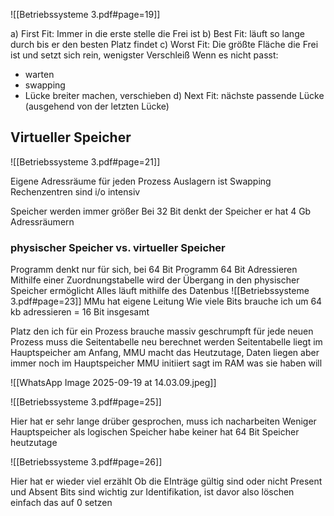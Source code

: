 ![[Betriebssysteme 3.pdf#page=19]]

a) First Fit: Immer in die erste stelle die Frei ist
b) Best Fit: läuft so lange durch bis er den besten Platz findet
c) Worst Fit: Die größte Fläche die Frei ist und setzt sich rein, wenigster Verschleiß
Wenn es nicht passt:
- warten
- swapping 
- Lücke breiter machen, verschieben 
d) Next Fit: nächste passende Lücke (ausgehend von der letzten
Lücke)



## Virtueller Speicher
![[Betriebssysteme 3.pdf#page=21]]

Eigene Adressräume für jeden Prozess
Auslagern ist Swapping
Rechenzentren sind i/o intensiv

Speicher werden immer größer
Bei 32 Bit denkt der Speicher er hat 4 Gb Adressräumern

### physischer Speicher vs. virtueller Speicher
Programm denkt nur für sich, bei 64 Bit Programm 64 Bit Adressieren
Mithilfe einer Zuordnungstabelle wird der Übergang in den physischer Speicher ermöglicht 
Alles läuft mithilfe des Datenbus 
![[Betriebssysteme 3.pdf#page=23]]
MMu hat eigene Leitung
Wie viele Bits brauche ich um 64 kb adressieren = 16 Bit insgesamt


Platz den ich für ein Prozess brauche massiv geschrumpft 
für jede neuen Prozess muss die Seitentabelle neu berechnet werden
Seitentabelle liegt im Hauptspeicher am Anfang, 
MMU macht das Heutzutage, Daten liegen aber immer noch im Hauptspeicher
MMU initiiert sagt im RAM was sie haben will 



![[WhatsApp Image 2025-09-19 at 14.03.09.jpeg]]

![[Betriebssysteme 3.pdf#page=25]]

Hier hat er sehr lange drüber gesprochen, muss ich nacharbeiten 
Weniger Hauptspeicher als logischen Speicher habe
keiner hat 64 Bit Speicher heutzutage 

![[Betriebssysteme 3.pdf#page=26]]

 Hier hat er wieder viel erzählt 
 Ob die EInträge gültig sind oder nicht 
 Present und Absent Bits sind wichtig zur Identifikation, ist davor also löschen einfach das auf 0 setzen  